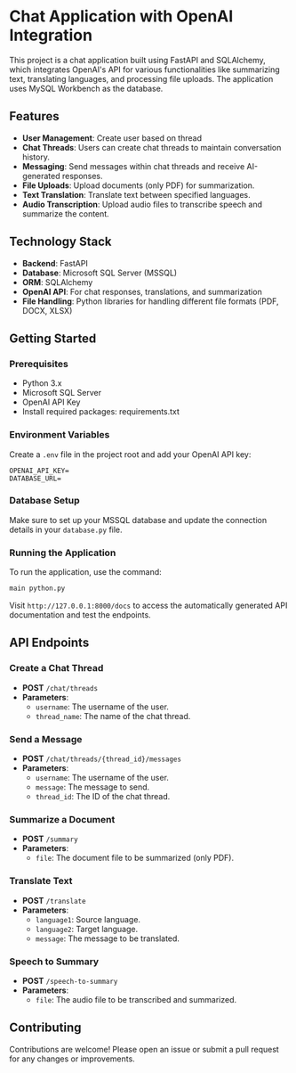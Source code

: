 
# Chat Application with OpenAI Integration

This project is a chat application built using FastAPI and SQLAlchemy, which integrates OpenAI's API for various functionalities like summarizing text, translating languages, and processing file uploads. The application uses MySQL Workbench as the database.

## Features

- **User Management**: Create user based on thread
- **Chat Threads**: Users can create chat threads to maintain conversation history.
- **Messaging**: Send messages within chat threads and receive AI-generated responses.
- **File Uploads**: Upload documents (only PDF) for summarization.
- **Text Translation**: Translate text between specified languages.
- **Audio Transcription**: Upload audio files to transcribe speech and summarize the content.

## Technology Stack

- **Backend**: FastAPI
- **Database**: Microsoft SQL Server (MSSQL)
- **ORM**: SQLAlchemy
- **OpenAI API**: For chat responses, translations, and summarization
- **File Handling**: Python libraries for handling different file formats (PDF, DOCX, XLSX)

## Getting Started

### Prerequisites

- Python 3.x
- Microsoft SQL Server
- OpenAI API Key
- Install required packages: requirements.txt


### Environment Variables

Create a `.env` file in the project root and add your OpenAI API key:

```plaintext
OPENAI_API_KEY=
DATABASE_URL= 
```

### Database Setup

Make sure to set up your MSSQL database and update the connection details in your `database.py` file. 

### Running the Application

To run the application, use the command:

```bash
main python.py
```

Visit `http://127.0.0.1:8000/docs` to access the automatically generated API documentation and test the endpoints.

## API Endpoints

### Create a Chat Thread

- **POST** `/chat/threads`
- **Parameters**:
  - `username`: The username of the user.
  - `thread_name`: The name of the chat thread.

### Send a Message

- **POST** `/chat/threads/{thread_id}/messages`
- **Parameters**:
  - `username`: The username of the user.
  - `message`: The message to send.
  - `thread_id`: The ID of the chat thread.

### Summarize a Document

- **POST** `/summary`
- **Parameters**:
  - `file`: The document file to be summarized (only PDF).

### Translate Text

- **POST** `/translate`
- **Parameters**:
  - `language1`: Source language.
  - `language2`: Target language.
  - `message`: The message to be translated.

### Speech to Summary

- **POST** `/speech-to-summary`
- **Parameters**:
  - `file`: The audio file to be transcribed and summarized.

## Contributing

Contributions are welcome! Please open an issue or submit a pull request for any changes or improvements.


